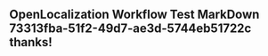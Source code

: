 <properties
ms.topic="hero-topic"
ms.test1="hero-topic"
ms.test2="test"/>

## OpenLocalization Workflow Test MarkDown 73313fba-51f2-49d7-ae3d-5744eb51722c thanks!
